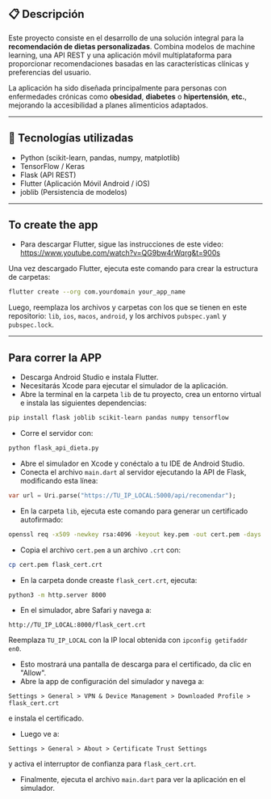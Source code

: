 ## 📋 Descripción

Este proyecto consiste en el desarrollo de una solución integral para la **recomendación de dietas personalizadas**. Combina modelos de machine learning, una API REST y una aplicación móvil multiplataforma para proporcionar recomendaciones basadas en las características clínicas y preferencias del usuario.

La aplicación ha sido diseñada principalmente para personas con enfermedades crónicas como **obesidad**, **diabetes** o **hipertensión**, **etc.**, mejorando la accesibilidad a planes alimenticios adaptados.

---

## 🚀 Tecnologías utilizadas

- Python (scikit-learn, pandas, numpy, matplotlib)
- TensorFlow / Keras
- Flask (API REST)
- Flutter (Aplicación Móvil Android / iOS)
- joblib (Persistencia de modelos)

---

## To create the app

- Para descargar Flutter, sigue las instrucciones de este video: https://www.youtube.com/watch?v=QG9bw4rWqrg&t=900s

Una vez descargado Flutter, ejecuta este comando para crear la estructura de carpetas:


```bash
flutter create --org com.yourdomain your_app_name
```


Luego, reemplaza los archivos y carpetas con los que se tienen en este repositorio: `lib`, `ios`, `macos`, `android`, y los archivos `pubspec.yaml` y `pubspec.lock`.

---

## Para correr la APP

- Descarga Android Studio e instala Flutter.
- Necesitarás Xcode para ejecutar el simulador de la aplicación.
- Abre la terminal en la carpeta `lib` de tu proyecto, crea un entorno virtual e instala las siguientes dependencias:

```bash
pip install flask joblib scikit-learn pandas numpy tensorflow
```

- Corre el servidor con:

```bash
python flask_api_dieta.py
```

- Abre el simulador en Xcode y conéctalo a tu IDE de Android Studio.
- Conecta el archivo `main.dart` al servidor ejecutando la API de Flask, modificando esta línea:

```dart
var url = Uri.parse("https://TU_IP_LOCAL:5000/api/recomendar");
```

- En la carpeta `lib`, ejecuta este comando para generar un certificado autofirmado:

```bash
openssl req -x509 -newkey rsa:4096 -keyout key.pem -out cert.pem -days 365 -nodes -subj "/CN=TU_IP_LOCAL" -addext "subjectAltName=IP:TU_IP_LOCAL"
```

- Copia el archivo `cert.pem` a un archivo `.crt` con:

```bash
cp cert.pem flask_cert.crt
```

- En la carpeta donde creaste `flask_cert.crt`, ejecuta:

```bash
python3 -m http.server 8000
```

- En el simulador, abre Safari y navega a:

```
http://TU_IP_LOCAL:8000/flask_cert.crt
```

Reemplaza `TU_IP_LOCAL` con la IP local obtenida con `ipconfig getifaddr en0`.

- Esto mostrará una pantalla de descarga para el certificado, da clic en "Allow".
- Abre la app de configuración del simulador y navega a:

```
Settings > General > VPN & Device Management > Downloaded Profile > flask_cert.crt
```

e instala el certificado.

- Luego ve a:

```
Settings > General > About > Certificate Trust Settings
```

y activa el interruptor de confianza para `flask_cert.crt`.

- Finalmente, ejecuta el archivo `main.dart` para ver la aplicación en el simulador.
